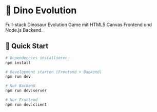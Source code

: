 # 🦕 Dino Evolution

Full-stack Dinosaur Evolution Game mit HTML5 Canvas Frontend und Node.js Backend.

## 🚀 Quick Start

```bash
# Dependencies installieren
npm install

# Development starten (Frontend + Backend)
npm run dev

# Nur Backend
npm run dev:server

# Nur Frontend
npm run dev:client